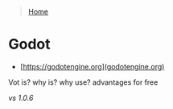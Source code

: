 > [Home](../README.md) 

# Godot

- [https://godotengine.org](godotengine.org)

Vot is?
why is?
why use?
advantages
for free

_vs 1.0.6_

